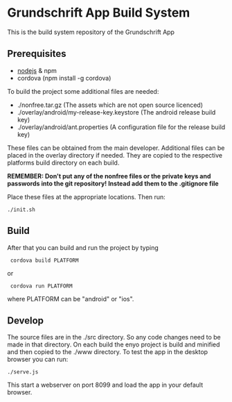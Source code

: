 # Grundschrift App Build System

This is the build system repository of the Grundschrift App

## Prerequisites

* [nodejs](http://nodejs.org/) & npm
* cordova (npm install -g cordova)

To build the project some additional files are needed:

* ./nonfree.tar.gz (The assets which are not open source licenced)
* ./overlay/android/my-release-key.keystore (The android release build key)
* ./overlay/android/ant.properties (A configuration file for the release build key)

These files can be obtained from the main developer. Additional files can be placed in the overlay directory if needed.
They are copied to the respective platforms build directory on each build.

**REMEMBER: Don't put any of the nonfree files or the private keys and passwords into the git repository! Instead add them to the .gitignore file**

Place these files at the appropriate locations. Then run:

```
./init.sh
```

## Build

After that you can build and run the project by typing

```
 cordova build PLATFORM
```

or

```
 cordova run PLATFORM
```

where PLATFORM can be "android" or "ios".

## Develop

The source files are in the ./src directory. So any code changes need to be made in that directory.
On each build the enyo project is build and minified and then copied to the ./www directory.
To test the app in the desktop browser you can run:

```
./serve.js
```

This start a webserver on port 8099 and load the app in your default browser.